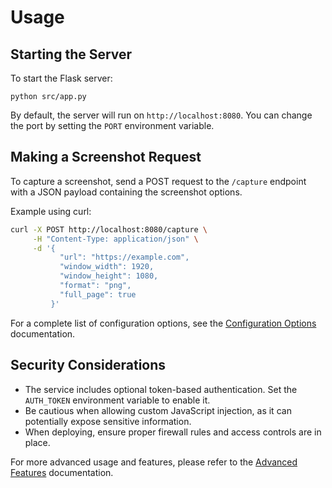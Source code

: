 # Usage

## Starting the Server

To start the Flask server:

```
python src/app.py
```

By default, the server will run on `http://localhost:8080`. You can change the port by setting the `PORT` environment variable.

## Making a Screenshot Request

To capture a screenshot, send a POST request to the `/capture` endpoint with a JSON payload containing the screenshot options.

Example using curl:

```bash
curl -X POST http://localhost:8080/capture \
     -H "Content-Type: application/json" \
     -d '{
           "url": "https://example.com",
           "window_width": 1920,
           "window_height": 1080,
           "format": "png",
           "full_page": true
         }'
```

For a complete list of configuration options, see the [Configuration Options](configuration.md) documentation.

## Security Considerations

- The service includes optional token-based authentication. Set the `AUTH_TOKEN` environment variable to enable it.
- Be cautious when allowing custom JavaScript injection, as it can potentially expose sensitive information.
- When deploying, ensure proper firewall rules and access controls are in place.

For more advanced usage and features, please refer to the [Advanced Features](advanced.md) documentation.